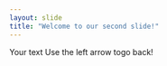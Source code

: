 ```yaml
---
layout: slide
title: "Welcome to our second slide!"
---
```

Your text
Use the left arrow togo back!
